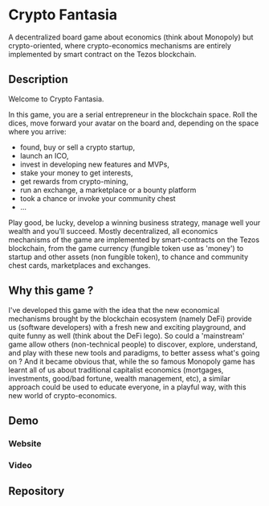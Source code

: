 # Crypto Fantasia

A decentralized board game about economics (think about Monopoly) but crypto-oriented, where crypto-economics mechanisms are entirely implemented by smart contract on the Tezos blockchain.

## Description

Welcome to Crypto Fantasia.

In this game, you are a serial entrepreneur in the blockchain space.
Roll the dices, move forward your avatar on the board and, depending on the space where you arrive:
- found, buy or sell a crypto startup,
- launch an ICO,
- invest in developing new features and MVPs,
- stake your money to get interests,
- get rewards from crypto-mining,
- run an exchange, a marketplace or a bounty platform
- took a chance or invoke your community chest
- ...

Play good, be lucky, develop a winning business strategy, manage well your wealth and you'll succeed.
Mostly decentralized, all economics mechanisms of the game are implemented by smart-contracts on the Tezos blockchain, from the game currency (fungible token use as 'money') to startup and other assets (non fungible token), to chance and community chest cards, marketplaces and exchanges.

## Why this game ?

I've developed this game with the idea that the new economical mechanisms brought by the blockchain ecosystem (namely DeFi) provide us (software developers) with a fresh new and exciting playground, and quite funny as well (think about the DeFi lego).
So could a 'mainstream' game allow others (non-technical people) to discover, explore, understand, and play with these new tools and paradigms, to better assess what's going on ?
And it became obvious that, while the so famous Monopoly game has learnt all of us about traditional capitalist economics (mortgages, investments, good/bad fortune, wealth management, etc), a similar approach could be used to educate everyone, in a playful way, with this new world of crypto-economics.

## Demo

### Website

### Video

## Repository


